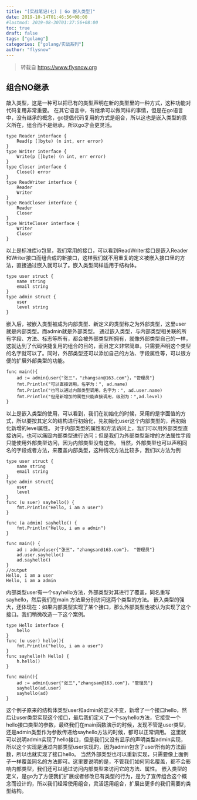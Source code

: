 ```yaml
---
title: "[实战笔记(七) | Go 嵌入类型]"
date: 2019-10-14T01:46:56+08:00
#lastmod: 2019-08-30T01:37:56+08:00
toc: true
draft: false
tags: ["golang"]
categories: ["golang/实战系列"]
author: "flysnow"
---
```


>转载自 https://www.flysnow.org

## 组合NO继承
敲入类型，这是一种可以把已有的类型声明在新的类型里的一种方式，这种功能对代码复用非常重要。
在其它语言中，有继承可以做同样的事情，但是在go语言中，没有继承的概念，go提倡代码复用的方式是组合，所以这也是嵌入类型的意义所在，组合而不是继承，所以go才会更灵活。
```
type Reader interface {
    Read(p []byte) (n int, err error)
}
type Writer interface {
    Write(p []byte) (n int, err error)
}
type Closer interface {
    Close() error
}
type ReadWriter interface {
    Reader
    Writer
}
type ReadCloser interface {
    Reader
    Closer
}
type WriteCloser interface {
    Writer
    Closer
}
```
以上是标准库io包里，我们常用的接口，可以看到ReadWriter接口是嵌入Reader和Writer接口而组合成的新接口，这样我们就不用重复的定义被嵌入接口里的方法，直接通过嵌入就可以了。嵌入类型同样适用于结构体。
```
type user struct {
    name string
    email string
}
type admin struct {
    user
    level string
}
```
嵌入后，被嵌入类型被成为内部类型、新定义的类型称之为外部类型，这里user就是内部类型。而admin就是外部类型。
通过嵌入类型，与内部类型相关联的所有字段、方法、标志等所有，都会被外部类型所拥有，就像外部类型自己的一样，这就达到了代码快捷复用的组合的目的，而且定义非常简单，只需要声明这个类型的名字就可以了。同时，外部类型还可以添加自己的方法、字段属性等，可以很方便的扩展外部类型的功能。
```
func main(){
    ad := admin{user{"张三"，"zhangsan@163.com"}，"管理员"}
    fmt.Println("可以直接调用，名字为：", ad.name)
    fmt.Println("也可以通过内部类型调用，名字为：", ad.user.name)
    fmt.Println("但是新增加的属性只能直接调用，级别为：",ad.level)
}
```
以上是嵌入类型的使用，可以看到，我们在初始化的时候，采用的是字面值的方式，所以要按其定义的结构进行初始化，先初始化user这个内部类型的，再初始化新增的level属性。
对于内部类型的属性和方法访问上，我们可以用外部类型直接访问，也可以痛殴内部类型进行访问；但是我们为外部类型新增的方法属性字段只能使用外部类型访问，因为内部类型没有这些。
当然，外部类型也可以声明同名的字段或者方法，来覆盖内部类型，这种情况方法比较多，我们以方法为例
```
type user struct {
    name string
    email string
}
type admin struct{
    user
    level
}
func (u suer) sayhello() {
    fmt.Println("Hello, i am a user")
}

func (a admin) sayhello() {
    fmt.Println("Hello, i am a admin")
}

func main() {
    ad : admin{user{"张三"，"zhangsan@163.com"}， "管理员"}
    ad.user.sayhello()
    ad.sayhello()
}
//output
Hello, i am a user
Hello, i am a admin
```
内部类型user有一个sayhello方法，外部类型对其进行了覆盖，同名重写sayhello，然后我们在main 方法里分别访问这两个类型的方法。
嵌入类型的强大，还体现在：如果内部类型实现了某个接口，那么外部类型也被认为实现了这个接口。我们稍微改造一下这个案例。
```
type Hello interface {
    hello
}
func (u user) hello(){
    fmt.Println("hello, i am a user")
}
func sayhello(h Hello) {
    h.hello()
}

func main(){
    ad := admin{user{"张三","zhangsan@163.com"}，"管理员"}
    sayhello(ad.user)
    sayhello(ad)
}
```
这个例子原来的结构体类型user和admin的定义不变，新增了一个接口hello，然后让user类型实现这个接口，最后我们定义了一个sayhello方法，它接受一个hello接口类型的参数，最终我们在main函数演示的时候，发现不管是user类型，还是admin类型作为参数传递给sayhello方法的时候，都可以正常调用。
这里就可以说明admin实现了hello接口，但是我们又没有显示的声明类型admin实现，所以这个实现是通过内部类型user实现的，因为admin包含了user所有的方法函数，所以也就实现了接口hello。
当然外部类型也可以重新实现，只需要像上面例子一样覆盖同名的方法即可。这里要说明的是，不管我们如何同名覆盖，都不会影响内部类型，我们还可以通过访问内部类型来访问它的方法、属性。
嵌入类型的定义，是go为了方便我们扩展或者修改已有类型的行为，是为了宣传组合这个概念而设计的，所以我们经常使用组合，灵活运用组合，扩展出更多的我们需要的类型结构。